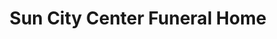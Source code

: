 ---
title: "Sun City Center Funeral Home"
url: /sun-city-center/sun-city-center-funeral-home/
shop: Bestattungen
---